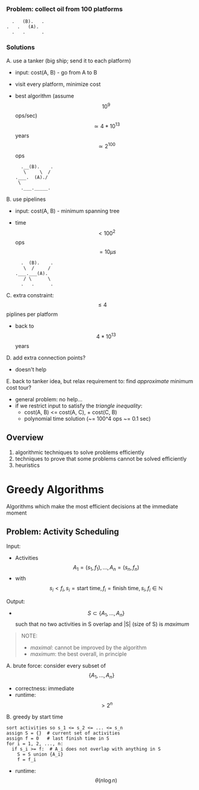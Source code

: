 ### Problem: collect oil from 100 platforms

      .   (B).   .
    .   .   (A).
      .   .      .

### Solutions
A. use a tanker (big ship; send it to each platform)
  - input: cost(A, B) - go from A to B
  - visit every platform, minimize cost
  - best algorithm (assume $$10^9$$ ops/sec) $$\simeq 4 * 10^{13}$$ years $$\simeq 2^{100}$$ ops

          .__(B).    .
           \     \  /
        .___.  (A)./
         \          
          .___._____.

B. use pipelines
  - input: cost(A, B) - minimum spanning tree
  - time $$\lt 100^2$$ ops $$~= 10 \mu s$$

          .  (B).    .
           \  /     /
        .___.___(A).
           / \      \
          .   .      .

C. extra constraint: $$\leq 4$$ piplines per platform
  - back to $$4 * 10^{13}$$ years

D. add extra connection points?
  - doesn't help

E. back to tanker idea, but relax requirement to: find *approximate* minimum cost tour?
  - general problem: no help...
  - if we restrict input to satisfy the *triangle inequality*:
      + cost(A, B) <= cost(A, C), + cost(C, B)
      + polynomial time solution (~= 100^4 ops ~= 0.1 sec)


## Overview

1. algorithmic techniques to solve problems efficiently
2. techniques to prove that some problems cannot be solved efficiently
3. heuristics


# Greedy Algorithms
Algorithms which make the most efficient decisions at the immediate moment

## Problem: Activity Scheduling
Input: 
 - Activities $$A_1 = (s_1, f_1), ..., A_n = (s_n, f_n)$$
 - with $$s_i \lt f_i, s_i = \text{start time}, f_i = \text{finish time}, s_i, f_i \in \mathbb{N}$$

Output:
 - $$S \subset \{A_1, ..., A_n\}$$ such that no two activities in S overlap and |S| (size of S) is *maximum*

> NOTE:
>  - *maximal*: cannot be improved by the algorithm
>  - *maximum*: the best overall, in principle

A. brute force: consider every subset of $$\{A_1, ..., A_n\}$$
  - correctness: immediate
  - runtime: $$\gt 2^n$$

B. greedy by start time

    sort activities so s_1 <= s_2 <= ... <= s_n
    assign S = {}  # current set of activities
    assign f = 0   # last finish time in S
    for i = 1, 2, ..., n:
      if s_i >= f:  # A_i does not overlap with anything in S
        S = S union {A_i}
        f = f_i

  - runtime: $$\theta (n \log n)$$
